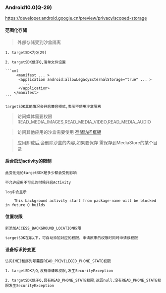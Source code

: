 
### Android10.0(Q-29)  

https://developer.android.google.cn/preview/privacy/scoped-storage

####	范围化存储

>	外部存储受到沙盒隔离
	
	1. targetSDK为Q(29)
	
	2. targetSDK低于Q,清单文件设置
	
	```xml
		 <manifest ... >
		  <application android:allowLegacyExternalStorage="true" ... >
			...
		  </application>
		</manifest>
	```
	
	targetSDK其他情况会开启兼容模式,表示不使用沙盒隔离
	
>	访问媒体需要权限READ_MEDIA_IMAGES,READ_MEDIA_VIDEO,READ_MEDIA_AUDIO	

>	访问其他应用的沙盒需要使用 [存储访问框架](https://developer.android.google.cn/guide/topics/providers/document-provider)

>	应用卸载后,会删除沙盒的内容,如果要保存 需保存到MediaStore的某个目录
	
####	后台启动activity的限制

	此变化无论targetSDK是多少都会受到影响
	
	不允许应用不可见的时候开启Activity
	
	log中会显示
	
		This background activity start from package-name will be blocked in future Q builds	
	
	
####	位置权限

	新添加ACCESS_BACKGROUND_LOCATION权限
	
	targetSDK在Q以下，可自动添加对应的权限，申请原来的权限时同时申请该权限
	
####	设备标识符变更

	访问IMEI和序列号需要READ_PRIVILEGED_PHONE_STATE权限
	
	1. targetSDK为Q,没有申请改权限,发生SecurityException
	
	2. targetSDK低于Q,具有READ_PHONE_STATE权限,返回null.没有READ_PHONE_STATE权限发生SecurityException


